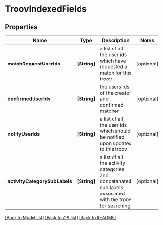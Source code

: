 # TroovIndexedFields

## Properties
Name | Type | Description | Notes
------------ | ------------- | ------------- | -------------
**matchRequestUserIds** | **[String]** | a list of all the user ids which have requested a match for this troov | [optional] 
**confirmedUserIds** | **[String]** | the users ids of the creator and confirmed matcher | [optional] 
**notifyUserIds** | **[String]** | a list of all the user ids which should be notified upon updates to this troov | [optional] 
**activityCategorySubLabels** | **[String]** | a list of all the activity categories and concatenated sub labels associated with the troov for searching  | [optional] 

[[Back to Model list]](../README.md#documentation-for-models) [[Back to API list]](../README.md#documentation-for-api-endpoints) [[Back to README]](../README.md)


